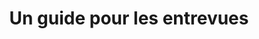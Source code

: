 ---
title: Un guide pour les entrevues
translationKey: guide-interviewing
description: >-
  L’abc des entrevues.
contact:
  - email: colin.macarthur@tbs-sct.gc.ca
    name: Colin MacArthur
status: in-flight
links:
  - name: Documentation
    url: "/platform/guide-interviewing/"
---